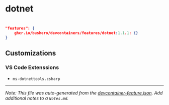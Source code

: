 # dotnet

# 

```json
"features": {
    ghcr.io/bushero/devcontainers/features/dotnet:1.1.1: {}
}
```

## Customizations

### VS Code Extenssions

- `ms-dotnettools.csharp`

---

_Note: This file was auto-generated from the [devcontainer-feature.json](/features/src/dotnet/devcontainer-feature.json). Add additional notes to a `Notes.md`._

